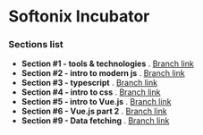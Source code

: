 # Softonix Incubator

### Sections list

- **Section #1 - tools & technologies** . [Branch link](https://github.com/Softonix/softonix-incubator/tree/section-1-tooling)
- **Section #2 - intro to modern js** . [Branch link](https://github.com/Softonix/softonix-incubator/tree/section-2-intro-to-js)
- **Section #3 - typescript** . [Branch link](https://github.com/Softonix/softonix-incubator/tree/section-3-typescript)
- **Section #4 - intro to css** . [Branch link](https://github.com/Softonix/softonix-incubator/tree/section-4-intro-to-css)
- **Section #5 - intro to Vue.js** . [Branch link](https://github.com/Softonix/softonix-incubator/tree/section-5-intro-to-vue)
- **Section #6 - Vue.js part 2** . [Branch link](https://github.com/Softonix/softonix-incubator/tree/section-6-vue-part-2)
- **Section #9 - Data fetching** . [Branch link](https://github.com/Softonix/softonix-incubator/tree/section-9-data-fetching)
